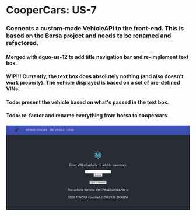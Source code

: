 # CooperCars: US-7 
### Connects a custom-made VehicleAPI to the front-end. This is based on the Borsa project and needs to be renamed and refactored. 
#### Merged with dguo-us-12 to add title navigation bar and re-implement text box.
#### WIP!!! Currently, the text box does absolutely nothing (and also doesn't work properly). The vehicle displayed is based on a set of pre-defined VINs.
#### Todo: present the vehicle based on what's passed in the text box.
#### Todo: re-factor and rename everything from borsa to coopercars.

![image1](us-7.png)
